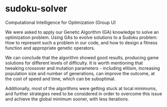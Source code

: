 # sudoku-solver
Computational Intelligence for Optimization (Group U)

We were asked to apply our Genetic Algorithm (GA) knowledge to solve an optimization problem.
Using GAs to evolve solutions to a Sudoku problem:
How to represent such a problem in our code, and how to design a fitness function and appropriate genetic operators.

We can conclude that the algorithm showed good results, producing game solutions for different levels of difficulty. 
It is worth mentioning that tweaking crossover and mutation parameters - including elitism, increasing population size and number of generations, can improve the outcome, at the cost of speed and time, which can be suboptimal.

Additionally, most of the algorithms were getting stuck at local minimums, and further strategies need to be considered in order to overcome this issue and achieve the global minimum sooner, with less iterations.
